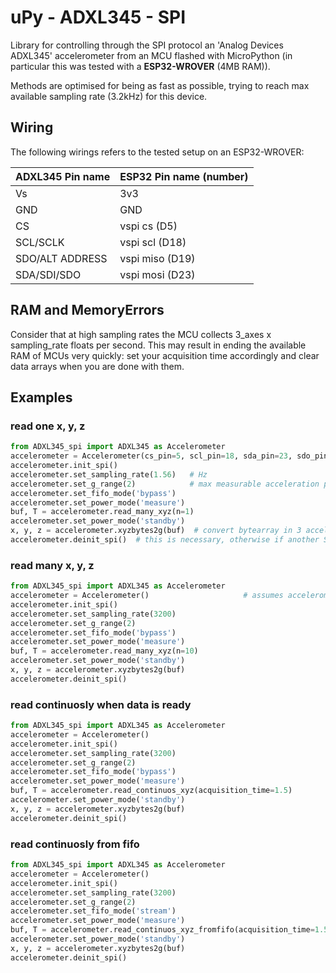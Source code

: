 # uPy - ADXL345 - SPI
Library for controlling through the SPI protocol an 'Analog Devices ADXL345' accelerometer from an MCU flashed with MicroPython (in particular this was tested with a **ESP32-WROVER** (4MB RAM)).

Methods are optimised for being as fast as possible, trying to reach max available sampling rate (3.2kHz) for this device.

## Wiring
The following wirings refers to the tested setup on an ESP32-WROVER:

ADXL345 Pin name  | ESP32 Pin name (number)
 ---------------- | -----------------------
Vs                | 3v3
GND               | GND
CS                | vspi cs (D5)
SCL/SCLK          | vspi scl (D18)
SDO/ALT ADDRESS   | vspi miso (D19)
SDA/SDI/SDO       | vspi mosi (D23)

## RAM and MemoryErrors
Consider that at high sampling rates the MCU collects 3_axes x sampling_rate floats per second. This may result in ending the available RAM of MCUs very quickly: set your acquisition time accordingly and clear data arrays when you are done with them. 

## Examples
### read one x, y, z
``` python
from ADXL345_spi import ADXL345 as Accelerometer
accelerometer = Accelerometer(cs_pin=5, scl_pin=18, sda_pin=23, sdo_pin=19, spi_freq=5000000)
accelerometer.init_spi()
accelerometer.set_sampling_rate(1.56)   # Hz
accelerometer.set_g_range(2)            # max measurable acceleration pm 2g
accelerometer.set_fifo_mode('bypass')
accelerometer.set_power_mode('measure')
buf, T = accelerometer.read_many_xyz(n=1)
accelerometer.set_power_mode('standby')
x, y, z = accelerometer.xyzbytes2g(buf)  # convert bytearray in 3 acceleration arrays (x, y, z) in g units
accelerometer.deinit_spi()  # this is necessary, otherwise if another SPI is initialized it won't work
```

### read many x, y, z
``` python
from ADXL345_spi import ADXL345 as Accelerometer
accelerometer = Accelerometer()                     # assumes accelerometer is connected to ESP32 vspi default Pins
accelerometer.init_spi()
accelerometer.set_sampling_rate(3200)
accelerometer.set_g_range(2)
accelerometer.set_fifo_mode('bypass')
accelerometer.set_power_mode('measure')
buf, T = accelerometer.read_many_xyz(n=10)
accelerometer.set_power_mode('standby')
x, y, z = accelerometer.xyzbytes2g(buf)
accelerometer.deinit_spi()
```

### read continuosly when data is ready
``` python
from ADXL345_spi import ADXL345 as Accelerometer
accelerometer = Accelerometer()
accelerometer.init_spi()
accelerometer.set_sampling_rate(3200)
accelerometer.set_g_range(2)
accelerometer.set_fifo_mode('bypass')
accelerometer.set_power_mode('measure')
buf, T = accelerometer.read_continuos_xyz(acquisition_time=1.5)
accelerometer.set_power_mode('standby')
x, y, z = accelerometer.xyzbytes2g(buf)
accelerometer.deinit_spi()
```

### read continuosly from fifo
``` python
from ADXL345_spi import ADXL345 as Accelerometer
accelerometer = Accelerometer()
accelerometer.init_spi()
accelerometer.set_sampling_rate(3200)
accelerometer.set_g_range(2)
accelerometer.set_fifo_mode('stream')
accelerometer.set_power_mode('measure')
buf, T = accelerometer.read_continuos_xyz_fromfifo(acquisition_time=1.5)
accelerometer.set_power_mode('standby')
x, y, z = accelerometer.xyzbytes2g(buf)
accelerometer.deinit_spi()
```

